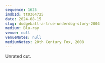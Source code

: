 ```yaml
---
sequence: 1625
imdbId: tt0364725
date: 2024-08-15
slug: dodgeball-a-true-underdog-story-2004
medium: Blu-ray
venue: null
venueNotes: null
mediumNotes: 20th Century Fox, 2008
---
```


Unrated cut.
